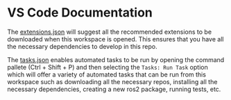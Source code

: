 # VS Code Documentation

The [extensions.json](extensions.json) will suggest all the recommended extensions to be downloaded when this workspace is opened. This ensures that you have all the necessary dependencies to develop in this repo.

The [tasks.json](tasks.json) enables automated tasks to be run by opening the command pallete (Ctrl + Shift + P) and then selecting the `Tasks: Run Task` option which will offer a variety of automated tasks that can be run from this workspace such as downloading all the necessary repos, installing all the necessary dependencies, creating a new ros2 package, running tests, etc.